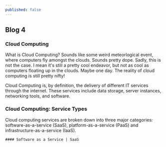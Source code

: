 ```yaml
---
published: false
---
```

## Blog 4

### Cloud Computing

What is Cloud Computing? Sounds like some weird meteorlogical event, where computers fly amongst the clouds. Sounds pretty dope. Sadly, this is not the case. I mean it's still a pretty cool endeavor, but not as cool as computers floating up in the clouds. Maybe one day. The reality of cloud computing is still pretty nifty!

Cloud Computing is, by definition, the delivery of different IT services through the internet. These services include data storage, server instances, networking tools, and software.

### Cloud Computing: Service Types
Cloud computing services are broken down into three major categories: software-as-a-service (SaaS), platform-as-a-service (PaaS) and infrastructure-as-a-service (IaaS).

	#### Software as a Service | SaaS
    
 
